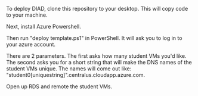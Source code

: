To deploy DIAD, clone this repository to your desktop.  This will copy code to your machine.

Next, install Azure Powershell.

Then run "deploy template.ps1" in PowerShell.  It will ask you to log in to your azure account.

There are 2 parameters.  The first asks how many student VMs you'd like.
The second asks you for a short string that will make the DNS names of the student VMs unique.  The names will come out like:
"student0[uniquestring]".centralus.cloudapp.azure.com.

Open up RDS and remote the student VMs.
